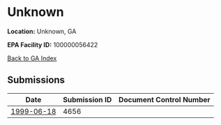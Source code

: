 # Unknown

**Location:** Unknown, GA

**EPA Facility ID:** 100000056422

[Back to GA Index](../../index.md)

## Submissions

| Date | Submission ID | Document Control Number |
|------|--------------|-------------------------|
| [1999-06-18](submissions/4656.md) | 4656 |  |
